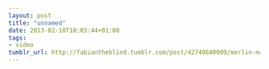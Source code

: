 ```yaml
---
layout: post
title: "unnamed"
date: 2013-02-10T10:03:44+01:00
tags:
- video
tumblr_url: http://fabiantheblind.tumblr.com/post/42740680009/merlin-mann-saz-i-want-them-to-watch-that
---
```


